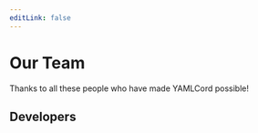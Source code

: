 ```yaml
---
editLink: false
---
```


<!-- markdownlint-disable -->
<script setup>
import { VPTeamMembers } from "vitepress/theme";

const members = {
  developers: [
    {
      avatar: "https://www.github.com/LonelyDeathVGX.png",
      links: [
        {
          icon: "github",
          link: "https://github.com/LonelyDeathVGX",
        },
      ],
      name: "LonelyDeathVGX",
      title: "Creator and Lead Developer",
    },
  ],
};
</script>
<!-- markdownlint-restore -->

# Our Team

Thanks to all these people who have made YAMLCord possible!

## Developers

<!-- markdownlint-disable -->
<VPTeamMembers size="small" :members="members.developers" />
<!-- markdownlint-restore -->
